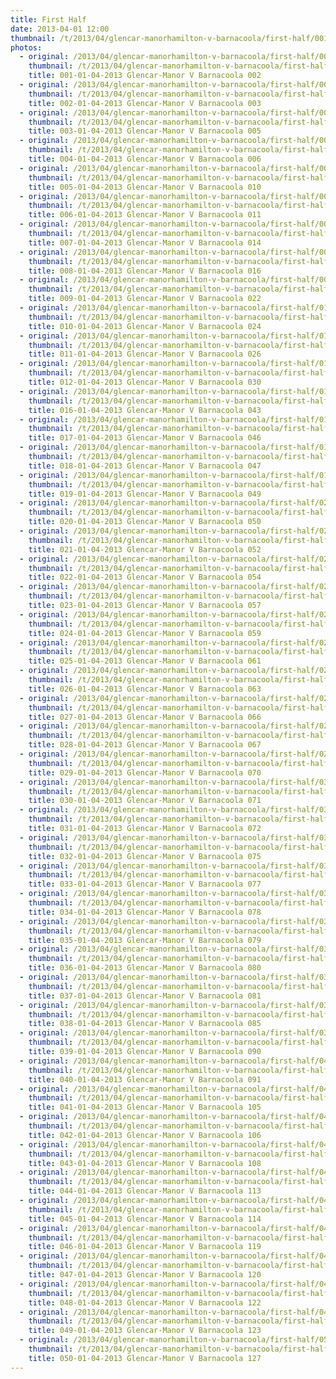 ```yaml
---
title: First Half
date: 2013-04-01 12:00
thumbnail: /t/2013/04/glencar-manorhamilton-v-barnacoola/first-half/001-01-04-2013-glencar-manor-v-barnacoola-002.jpg
photos:
  - original: /2013/04/glencar-manorhamilton-v-barnacoola/first-half/001-01-04-2013-glencar-manor-v-barnacoola-002.jpg
    thumbnail: /t/2013/04/glencar-manorhamilton-v-barnacoola/first-half/001-01-04-2013-glencar-manor-v-barnacoola-002.jpg
    title: 001-01-04-2013 Glencar-Manor V Barnacoola 002
  - original: /2013/04/glencar-manorhamilton-v-barnacoola/first-half/002-01-04-2013-glencar-manor-v-barnacoola-003.jpg
    thumbnail: /t/2013/04/glencar-manorhamilton-v-barnacoola/first-half/002-01-04-2013-glencar-manor-v-barnacoola-003.jpg
    title: 002-01-04-2013 Glencar-Manor V Barnacoola 003
  - original: /2013/04/glencar-manorhamilton-v-barnacoola/first-half/003-01-04-2013-glencar-manor-v-barnacoola-005.jpg
    thumbnail: /t/2013/04/glencar-manorhamilton-v-barnacoola/first-half/003-01-04-2013-glencar-manor-v-barnacoola-005.jpg
    title: 003-01-04-2013 Glencar-Manor V Barnacoola 005
  - original: /2013/04/glencar-manorhamilton-v-barnacoola/first-half/004-01-04-2013-glencar-manor-v-barnacoola-006.jpg
    thumbnail: /t/2013/04/glencar-manorhamilton-v-barnacoola/first-half/004-01-04-2013-glencar-manor-v-barnacoola-006.jpg
    title: 004-01-04-2013 Glencar-Manor V Barnacoola 006
  - original: /2013/04/glencar-manorhamilton-v-barnacoola/first-half/005-01-04-2013-glencar-manor-v-barnacoola-010.jpg
    thumbnail: /t/2013/04/glencar-manorhamilton-v-barnacoola/first-half/005-01-04-2013-glencar-manor-v-barnacoola-010.jpg
    title: 005-01-04-2013 Glencar-Manor V Barnacoola 010
  - original: /2013/04/glencar-manorhamilton-v-barnacoola/first-half/006-01-04-2013-glencar-manor-v-barnacoola-011.jpg
    thumbnail: /t/2013/04/glencar-manorhamilton-v-barnacoola/first-half/006-01-04-2013-glencar-manor-v-barnacoola-011.jpg
    title: 006-01-04-2013 Glencar-Manor V Barnacoola 011
  - original: /2013/04/glencar-manorhamilton-v-barnacoola/first-half/007-01-04-2013-glencar-manor-v-barnacoola-014.jpg
    thumbnail: /t/2013/04/glencar-manorhamilton-v-barnacoola/first-half/007-01-04-2013-glencar-manor-v-barnacoola-014.jpg
    title: 007-01-04-2013 Glencar-Manor V Barnacoola 014
  - original: /2013/04/glencar-manorhamilton-v-barnacoola/first-half/008-01-04-2013-glencar-manor-v-barnacoola-016.jpg
    thumbnail: /t/2013/04/glencar-manorhamilton-v-barnacoola/first-half/008-01-04-2013-glencar-manor-v-barnacoola-016.jpg
    title: 008-01-04-2013 Glencar-Manor V Barnacoola 016
  - original: /2013/04/glencar-manorhamilton-v-barnacoola/first-half/009-01-04-2013-glencar-manor-v-barnacoola-022.jpg
    thumbnail: /t/2013/04/glencar-manorhamilton-v-barnacoola/first-half/009-01-04-2013-glencar-manor-v-barnacoola-022.jpg
    title: 009-01-04-2013 Glencar-Manor V Barnacoola 022
  - original: /2013/04/glencar-manorhamilton-v-barnacoola/first-half/010-01-04-2013-glencar-manor-v-barnacoola-024.jpg
    thumbnail: /t/2013/04/glencar-manorhamilton-v-barnacoola/first-half/010-01-04-2013-glencar-manor-v-barnacoola-024.jpg
    title: 010-01-04-2013 Glencar-Manor V Barnacoola 024
  - original: /2013/04/glencar-manorhamilton-v-barnacoola/first-half/011-01-04-2013-glencar-manor-v-barnacoola-026.jpg
    thumbnail: /t/2013/04/glencar-manorhamilton-v-barnacoola/first-half/011-01-04-2013-glencar-manor-v-barnacoola-026.jpg
    title: 011-01-04-2013 Glencar-Manor V Barnacoola 026
  - original: /2013/04/glencar-manorhamilton-v-barnacoola/first-half/012-01-04-2013-glencar-manor-v-barnacoola-030.jpg
    thumbnail: /t/2013/04/glencar-manorhamilton-v-barnacoola/first-half/012-01-04-2013-glencar-manor-v-barnacoola-030.jpg
    title: 012-01-04-2013 Glencar-Manor V Barnacoola 030
  - original: /2013/04/glencar-manorhamilton-v-barnacoola/first-half/016-01-04-2013-glencar-manor-v-barnacoola-043.jpg
    thumbnail: /t/2013/04/glencar-manorhamilton-v-barnacoola/first-half/016-01-04-2013-glencar-manor-v-barnacoola-043.jpg
    title: 016-01-04-2013 Glencar-Manor V Barnacoola 043
  - original: /2013/04/glencar-manorhamilton-v-barnacoola/first-half/017-01-04-2013-glencar-manor-v-barnacoola-046.jpg
    thumbnail: /t/2013/04/glencar-manorhamilton-v-barnacoola/first-half/017-01-04-2013-glencar-manor-v-barnacoola-046.jpg
    title: 017-01-04-2013 Glencar-Manor V Barnacoola 046
  - original: /2013/04/glencar-manorhamilton-v-barnacoola/first-half/018-01-04-2013-glencar-manor-v-barnacoola-047.jpg
    thumbnail: /t/2013/04/glencar-manorhamilton-v-barnacoola/first-half/018-01-04-2013-glencar-manor-v-barnacoola-047.jpg
    title: 018-01-04-2013 Glencar-Manor V Barnacoola 047
  - original: /2013/04/glencar-manorhamilton-v-barnacoola/first-half/019-01-04-2013-glencar-manor-v-barnacoola-049.jpg
    thumbnail: /t/2013/04/glencar-manorhamilton-v-barnacoola/first-half/019-01-04-2013-glencar-manor-v-barnacoola-049.jpg
    title: 019-01-04-2013 Glencar-Manor V Barnacoola 049
  - original: /2013/04/glencar-manorhamilton-v-barnacoola/first-half/020-01-04-2013-glencar-manor-v-barnacoola-050.jpg
    thumbnail: /t/2013/04/glencar-manorhamilton-v-barnacoola/first-half/020-01-04-2013-glencar-manor-v-barnacoola-050.jpg
    title: 020-01-04-2013 Glencar-Manor V Barnacoola 050
  - original: /2013/04/glencar-manorhamilton-v-barnacoola/first-half/021-01-04-2013-glencar-manor-v-barnacoola-052.jpg
    thumbnail: /t/2013/04/glencar-manorhamilton-v-barnacoola/first-half/021-01-04-2013-glencar-manor-v-barnacoola-052.jpg
    title: 021-01-04-2013 Glencar-Manor V Barnacoola 052
  - original: /2013/04/glencar-manorhamilton-v-barnacoola/first-half/022-01-04-2013-glencar-manor-v-barnacoola-054.jpg
    thumbnail: /t/2013/04/glencar-manorhamilton-v-barnacoola/first-half/022-01-04-2013-glencar-manor-v-barnacoola-054.jpg
    title: 022-01-04-2013 Glencar-Manor V Barnacoola 054
  - original: /2013/04/glencar-manorhamilton-v-barnacoola/first-half/023-01-04-2013-glencar-manor-v-barnacoola-057.jpg
    thumbnail: /t/2013/04/glencar-manorhamilton-v-barnacoola/first-half/023-01-04-2013-glencar-manor-v-barnacoola-057.jpg
    title: 023-01-04-2013 Glencar-Manor V Barnacoola 057
  - original: /2013/04/glencar-manorhamilton-v-barnacoola/first-half/024-01-04-2013-glencar-manor-v-barnacoola-059.jpg
    thumbnail: /t/2013/04/glencar-manorhamilton-v-barnacoola/first-half/024-01-04-2013-glencar-manor-v-barnacoola-059.jpg
    title: 024-01-04-2013 Glencar-Manor V Barnacoola 059
  - original: /2013/04/glencar-manorhamilton-v-barnacoola/first-half/025-01-04-2013-glencar-manor-v-barnacoola-061.jpg
    thumbnail: /t/2013/04/glencar-manorhamilton-v-barnacoola/first-half/025-01-04-2013-glencar-manor-v-barnacoola-061.jpg
    title: 025-01-04-2013 Glencar-Manor V Barnacoola 061
  - original: /2013/04/glencar-manorhamilton-v-barnacoola/first-half/026-01-04-2013-glencar-manor-v-barnacoola-063.jpg
    thumbnail: /t/2013/04/glencar-manorhamilton-v-barnacoola/first-half/026-01-04-2013-glencar-manor-v-barnacoola-063.jpg
    title: 026-01-04-2013 Glencar-Manor V Barnacoola 063
  - original: /2013/04/glencar-manorhamilton-v-barnacoola/first-half/027-01-04-2013-glencar-manor-v-barnacoola-066.jpg
    thumbnail: /t/2013/04/glencar-manorhamilton-v-barnacoola/first-half/027-01-04-2013-glencar-manor-v-barnacoola-066.jpg
    title: 027-01-04-2013 Glencar-Manor V Barnacoola 066
  - original: /2013/04/glencar-manorhamilton-v-barnacoola/first-half/028-01-04-2013-glencar-manor-v-barnacoola-067.jpg
    thumbnail: /t/2013/04/glencar-manorhamilton-v-barnacoola/first-half/028-01-04-2013-glencar-manor-v-barnacoola-067.jpg
    title: 028-01-04-2013 Glencar-Manor V Barnacoola 067
  - original: /2013/04/glencar-manorhamilton-v-barnacoola/first-half/029-01-04-2013-glencar-manor-v-barnacoola-070.jpg
    thumbnail: /t/2013/04/glencar-manorhamilton-v-barnacoola/first-half/029-01-04-2013-glencar-manor-v-barnacoola-070.jpg
    title: 029-01-04-2013 Glencar-Manor V Barnacoola 070
  - original: /2013/04/glencar-manorhamilton-v-barnacoola/first-half/030-01-04-2013-glencar-manor-v-barnacoola-071.jpg
    thumbnail: /t/2013/04/glencar-manorhamilton-v-barnacoola/first-half/030-01-04-2013-glencar-manor-v-barnacoola-071.jpg
    title: 030-01-04-2013 Glencar-Manor V Barnacoola 071
  - original: /2013/04/glencar-manorhamilton-v-barnacoola/first-half/031-01-04-2013-glencar-manor-v-barnacoola-072.jpg
    thumbnail: /t/2013/04/glencar-manorhamilton-v-barnacoola/first-half/031-01-04-2013-glencar-manor-v-barnacoola-072.jpg
    title: 031-01-04-2013 Glencar-Manor V Barnacoola 072
  - original: /2013/04/glencar-manorhamilton-v-barnacoola/first-half/032-01-04-2013-glencar-manor-v-barnacoola-075.jpg
    thumbnail: /t/2013/04/glencar-manorhamilton-v-barnacoola/first-half/032-01-04-2013-glencar-manor-v-barnacoola-075.jpg
    title: 032-01-04-2013 Glencar-Manor V Barnacoola 075
  - original: /2013/04/glencar-manorhamilton-v-barnacoola/first-half/033-01-04-2013-glencar-manor-v-barnacoola-077.jpg
    thumbnail: /t/2013/04/glencar-manorhamilton-v-barnacoola/first-half/033-01-04-2013-glencar-manor-v-barnacoola-077.jpg
    title: 033-01-04-2013 Glencar-Manor V Barnacoola 077
  - original: /2013/04/glencar-manorhamilton-v-barnacoola/first-half/034-01-04-2013-glencar-manor-v-barnacoola-078.jpg
    thumbnail: /t/2013/04/glencar-manorhamilton-v-barnacoola/first-half/034-01-04-2013-glencar-manor-v-barnacoola-078.jpg
    title: 034-01-04-2013 Glencar-Manor V Barnacoola 078
  - original: /2013/04/glencar-manorhamilton-v-barnacoola/first-half/035-01-04-2013-glencar-manor-v-barnacoola-079.jpg
    thumbnail: /t/2013/04/glencar-manorhamilton-v-barnacoola/first-half/035-01-04-2013-glencar-manor-v-barnacoola-079.jpg
    title: 035-01-04-2013 Glencar-Manor V Barnacoola 079
  - original: /2013/04/glencar-manorhamilton-v-barnacoola/first-half/036-01-04-2013-glencar-manor-v-barnacoola-080.jpg
    thumbnail: /t/2013/04/glencar-manorhamilton-v-barnacoola/first-half/036-01-04-2013-glencar-manor-v-barnacoola-080.jpg
    title: 036-01-04-2013 Glencar-Manor V Barnacoola 080
  - original: /2013/04/glencar-manorhamilton-v-barnacoola/first-half/037-01-04-2013-glencar-manor-v-barnacoola-081.jpg
    thumbnail: /t/2013/04/glencar-manorhamilton-v-barnacoola/first-half/037-01-04-2013-glencar-manor-v-barnacoola-081.jpg
    title: 037-01-04-2013 Glencar-Manor V Barnacoola 081
  - original: /2013/04/glencar-manorhamilton-v-barnacoola/first-half/038-01-04-2013-glencar-manor-v-barnacoola-085.jpg
    thumbnail: /t/2013/04/glencar-manorhamilton-v-barnacoola/first-half/038-01-04-2013-glencar-manor-v-barnacoola-085.jpg
    title: 038-01-04-2013 Glencar-Manor V Barnacoola 085
  - original: /2013/04/glencar-manorhamilton-v-barnacoola/first-half/039-01-04-2013-glencar-manor-v-barnacoola-090.jpg
    thumbnail: /t/2013/04/glencar-manorhamilton-v-barnacoola/first-half/039-01-04-2013-glencar-manor-v-barnacoola-090.jpg
    title: 039-01-04-2013 Glencar-Manor V Barnacoola 090
  - original: /2013/04/glencar-manorhamilton-v-barnacoola/first-half/040-01-04-2013-glencar-manor-v-barnacoola-091.jpg
    thumbnail: /t/2013/04/glencar-manorhamilton-v-barnacoola/first-half/040-01-04-2013-glencar-manor-v-barnacoola-091.jpg
    title: 040-01-04-2013 Glencar-Manor V Barnacoola 091
  - original: /2013/04/glencar-manorhamilton-v-barnacoola/first-half/041-01-04-2013-glencar-manor-v-barnacoola-105.jpg
    thumbnail: /t/2013/04/glencar-manorhamilton-v-barnacoola/first-half/041-01-04-2013-glencar-manor-v-barnacoola-105.jpg
    title: 041-01-04-2013 Glencar-Manor V Barnacoola 105
  - original: /2013/04/glencar-manorhamilton-v-barnacoola/first-half/042-01-04-2013-glencar-manor-v-barnacoola-106.jpg
    thumbnail: /t/2013/04/glencar-manorhamilton-v-barnacoola/first-half/042-01-04-2013-glencar-manor-v-barnacoola-106.jpg
    title: 042-01-04-2013 Glencar-Manor V Barnacoola 106
  - original: /2013/04/glencar-manorhamilton-v-barnacoola/first-half/043-01-04-2013-glencar-manor-v-barnacoola-108.jpg
    thumbnail: /t/2013/04/glencar-manorhamilton-v-barnacoola/first-half/043-01-04-2013-glencar-manor-v-barnacoola-108.jpg
    title: 043-01-04-2013 Glencar-Manor V Barnacoola 108
  - original: /2013/04/glencar-manorhamilton-v-barnacoola/first-half/044-01-04-2013-glencar-manor-v-barnacoola-113.jpg
    thumbnail: /t/2013/04/glencar-manorhamilton-v-barnacoola/first-half/044-01-04-2013-glencar-manor-v-barnacoola-113.jpg
    title: 044-01-04-2013 Glencar-Manor V Barnacoola 113
  - original: /2013/04/glencar-manorhamilton-v-barnacoola/first-half/045-01-04-2013-glencar-manor-v-barnacoola-114.jpg
    thumbnail: /t/2013/04/glencar-manorhamilton-v-barnacoola/first-half/045-01-04-2013-glencar-manor-v-barnacoola-114.jpg
    title: 045-01-04-2013 Glencar-Manor V Barnacoola 114
  - original: /2013/04/glencar-manorhamilton-v-barnacoola/first-half/046-01-04-2013-glencar-manor-v-barnacoola-119.jpg
    thumbnail: /t/2013/04/glencar-manorhamilton-v-barnacoola/first-half/046-01-04-2013-glencar-manor-v-barnacoola-119.jpg
    title: 046-01-04-2013 Glencar-Manor V Barnacoola 119
  - original: /2013/04/glencar-manorhamilton-v-barnacoola/first-half/047-01-04-2013-glencar-manor-v-barnacoola-120.jpg
    thumbnail: /t/2013/04/glencar-manorhamilton-v-barnacoola/first-half/047-01-04-2013-glencar-manor-v-barnacoola-120.jpg
    title: 047-01-04-2013 Glencar-Manor V Barnacoola 120
  - original: /2013/04/glencar-manorhamilton-v-barnacoola/first-half/048-01-04-2013-glencar-manor-v-barnacoola-122.jpg
    thumbnail: /t/2013/04/glencar-manorhamilton-v-barnacoola/first-half/048-01-04-2013-glencar-manor-v-barnacoola-122.jpg
    title: 048-01-04-2013 Glencar-Manor V Barnacoola 122
  - original: /2013/04/glencar-manorhamilton-v-barnacoola/first-half/049-01-04-2013-glencar-manor-v-barnacoola-123.jpg
    thumbnail: /t/2013/04/glencar-manorhamilton-v-barnacoola/first-half/049-01-04-2013-glencar-manor-v-barnacoola-123.jpg
    title: 049-01-04-2013 Glencar-Manor V Barnacoola 123
  - original: /2013/04/glencar-manorhamilton-v-barnacoola/first-half/050-01-04-2013-glencar-manor-v-barnacoola-127.jpg
    thumbnail: /t/2013/04/glencar-manorhamilton-v-barnacoola/first-half/050-01-04-2013-glencar-manor-v-barnacoola-127.jpg
    title: 050-01-04-2013 Glencar-Manor V Barnacoola 127
---
```

